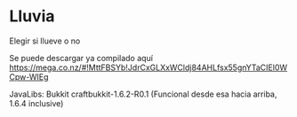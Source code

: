 Lluvia
======

Elegir si llueve o no


Se puede descargar ya compilado aquí https://mega.co.nz/#!MttFBSYb!JdrCxGLXxWCldj84AHLfsx55gnYTaCIEl0WCpw-WIEg


JavaLibs: Bukkit craftbukkit-1.6.2-R0.1 (Funcional desde esa hacia arriba, 1.6.4 inclusive)
